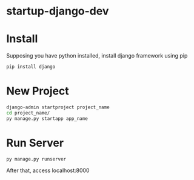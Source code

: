 # startup-django-dev

# Install
Supposing you have python installed, install django framework using pip
```bash
pip install django
```

# New Project
```bash
django-admin startproject project_name
cd project_name/
py manage.py startapp app_name
```

# Run Server
```bash
py manage.py runserver
```

After that, access localhost:8000
